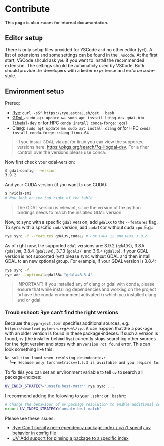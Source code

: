 # Contribute

This page is also meant for internal documentation.

## Editor setup

There is only setup files provided for VSCode and no other editor (yet).
A list of extensions and some settings can be found in the `.vscode`.
At the first start, VSCode should ask you if you want to install the recommended extension.
The settings should be automaticly used by VSCode.
Both should provide the developers with a better experience and enforce code-style.

## Environment setup

Prereq:

- [Rye](https://rye.astral.sh/): `curl -sSf https://rye.astral.sh/get | bash`
- [GDAL](https://gdal.org/en/latest/index.html): `sudo apt update && sudo apt install libpq-dev gdal-bin libgdal-dev` or for HPC `conda install conda-forge::gdal`
- Clang: `sudo apt update && sudo apt install clang` or for HPC `conda install conda-forge::clang_linux-64`

> If you install GDAL via apt for linux you can view the supported versions here: <https://pkgs.org/search/?q=libgdal-dev>. For a finer controll over the versions please use conda.

Now first check your gdal-version:

```sh
$ gdal-config --version
3.9.2
```

And your CUDA version (if you want to use CUDA):

```sh
$ nvidia-smi
# Now look on the top right of the table
```

> The GDAL version is relevant, since the version of the python bindings needs to match the installed GDAL version

Now, to sync with a specific `gdal` version, add `gdalXX` to the `--features` flag.
To sync with a specific `cuda` version, add `cuda1X` or without cuda `cpu`.
E.g.:

```sh
rye sync -f --features gdal39,cuda12 # For CUDA 12 and GDAL 3.9.2
```

As of right now, the supported `gdal` versions are: 3.9.2 (`gdal39`), 3.8.5 (`gdal38`), 3.8.4 (`gdal384`), 3.7.3 (`gdal37`) and 3.6.4 (`gdal36`).
If your GDAL version is not supported (yet) please sync without GDAL and then install GDAL to an new optional group. For example, if your GDAL version is 3.8.4:

```sh
rye sync -f
rye add --optional=gdal384 "gdal==3.8.4"
```

> IMPORTANT! If you installed any of clang or gdal with conda, please ensure that while installing dependencies and working on the project to have the conda environment activated in which you installed clang and or gdal.

### Troubleshoot: Rye can't find the right versions

Because the `pyproject.toml` specifies additional sources, e.g. `https://download.pytorch.org/whl/cpu`, it can happen that the a package with an older version is found in these package-indexes.
If such a version is found, `uv` (the installer behind `Rye`) currently stops searching other sources for the right version and stops with an `Version not found` error.
This can look something like this:

```sh
No solution found when resolving dependencies:
  ╰─▶ Because only torchmetrics==1.0.3 is available and you require torchmetrics>=1.4.1, we can conclude that your requirements are unsatisfiable.
```

To fix this you can set an environment variable to tell `uv` to search all package-indicies:

```sh
UV_INDEX_STRATEGY="unsafe-best-match" rye sync ...
```

I recommend adding the following to your `.zshrc` or `.bashrc`:

```sh
# Change the behaviour of uv package resolution to enable additional sources without breaking existing version-requirements
export UV_INDEX_STRATEGY="unsafe-best-match"
```

Please see these issues:

- [Rye: Can't specify per-dependency package index / can't specify uv behavior in config file](https://github.com/astral-sh/rye/issues/1210#issuecomment-2263761535)
- [UV: Add support for pinning a package to a specific index](https://github.com/astral-sh/uv/issues/171)
